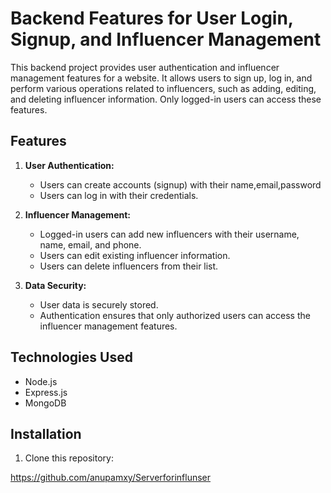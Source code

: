 # Backend Features for User Login, Signup, and Influencer Management

This backend project provides user authentication and influencer management features for a website. It allows users to sign up, log in, and perform various operations related to influencers, such as adding, editing, and deleting influencer information. Only logged-in users can access these features.


## Features

1. **User Authentication:**
   - Users can create accounts (signup) with their name,email,password
   - Users can log in with their credentials.

2. **Influencer Management:**
   - Logged-in users can add new influencers with their username, name, email, and phone.
   - Users can edit existing influencer information.
   - Users can delete influencers from their list.

3. **Data Security:**
   - User data is securely stored.
   - Authentication ensures that only authorized users can access the influencer management features.

## Technologies Used

- Node.js
- Express.js
- MongoDB 

## Installation

1. Clone this repository:

  https://github.com/anupamxy/Serverforinflunser

